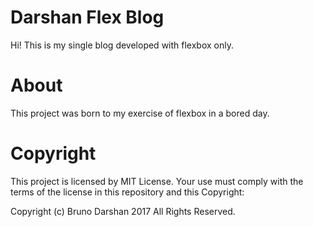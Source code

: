 # Darshan Flex Blog

Hi! This is my single blog developed with flexbox only.

# About

This project was born to my exercise of flexbox in a bored day.

# Copyright

This project is licensed by MIT License. Your use must comply with the terms of the license in this repository and this Copyright:

Copyright (c) Bruno Darshan 2017  All Rights Reserved.
